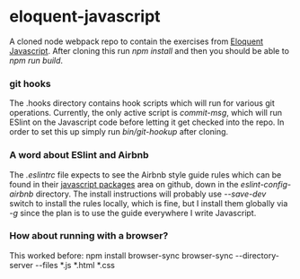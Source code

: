 # eloquent-javascript

A cloned node webpack repo to contain the exercises from [Eloquent
Javascript](http://eloquentjavascript.net/).  After cloning this run *npm
install* and then you should be able to *npm run build*.

### git hooks

The .hooks directory contains hook scripts which will run for various git
operations. Currently, the only active script is *commit-msg*, which will run
ESlint on the Javascript code before letting it get checked into the repo.
In order to set this up simply run *bin/git-hookup* after cloning.

### A word about ESlint and Airbnb

The *.eslintrc* file expects to see the Airbnb style guide rules which can
be found in their
[javascript packages](https://github.com/airbnb/javascript/tree/master/packages)
area on github, down in the *eslint-config-airbnb* directory. The install
instructions will probably use *--save-dev* switch to install the rules
locally, which is fine, but I install them globally via *-g* since the plan
is to use the guide everywhere I write Javascript.

### How about running with a browser?

This worked before:
npm install browser-sync
browser-sync --directory-server --files *.js *.html *.css
